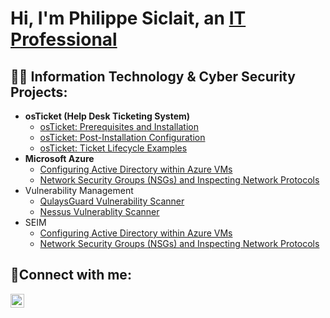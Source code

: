 <h1>Hi, I'm Philippe Siclait, an <a href="https://www.linkedin.com/in/philippe-henry-siclait-6aa54375/">IT Professional</a></h1>

<h2>👨‍💻 Information Technology & Cyber Security Projects:</h2>

- <b>osTicket (Help Desk Ticketing System)</b>
  - [osTicket: Prerequisites and Installation](https://github.com/SiclaitGitHub/osticket-prereqs)
  - [osTicket: Post-Installation Configuration](https://github.com/SiclaitGitHub/post-install-config)
  - [osTicket: Ticket Lifecycle Examples](https://github.com/SiclaitGitHub/ticket-lifecycle)
- <b>Microsoft Azure</b>
  - [Configuring Active Directory within Azure VMs](https://github.com/SiclaitGitHub/configure-ad)
  - [Network Security Groups (NSGs) and Inspecting Network Protocols](https://github.com/SiclaitGitHub/azure-network-protocols)
- Vulnerability Management 
  - [QulaysGuard Vulnerability Scanner](https://github.com/SiclaitGitHub/configure-ad)
  - [Nessus Vulnerablity Scanner](https://github.com/SiclaitGitHub/azure-network-protocols)    
- SEIM
  - [Configuring Active Directory within Azure VMs](https://github.com/SiclaitGitHub/configure-ad)
  - [Network Security Groups (NSGs) and Inspecting Network Protocols](https://github.com/SiclaitGitHub/azure-network-protocols)

<h2>🤳Connect with me:</h2>

[<img align="left" alt="Philippe Siclait | LinkedIn" width="22px" src="https://cdn.jsdelivr.net/npm/simple-icons@v3/icons/linkedin.svg" />][linkedin]

[linkedin]: https://www.linkedin.com/in/philippe-henry-siclait-6aa54375/
